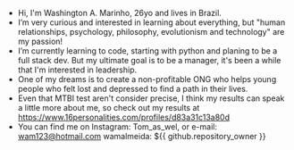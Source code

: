 - Hi, I'm Washington A. Marinho, 26yo and lives in Brazil.
- I’m very curious and interested in learning about everything, but "human relationships, psychology, philosophy, evolutionism and technology" are my passion!
- I’m currently learning to code, starting with python and planing to be a full stack dev. But my ultimate goal is to be a manager, it's been a while that I'm interested in leadership.
- One of my dreams is to create a non-profitable ONG who helps young people who felt lost and depressed to find a path in their lives.
- Even that MTBI test aren't consider precise, I think my results can speak a little more about me, so check out my results at https://www.16personalities.com/profiles/d83a31c13a80d 
- You can find me on Instagram: Tom_as_wel, or e-mail: wam123@hotmail.com
 wamalmeida: ${{ github.repository_owner }}


<!---
wamalmeida/wamalmeida is a ✨ special ✨ repository because its `README.md` (this file) appears on your GitHub profile.
You can click the Preview link to take a look at your changes.
--->
